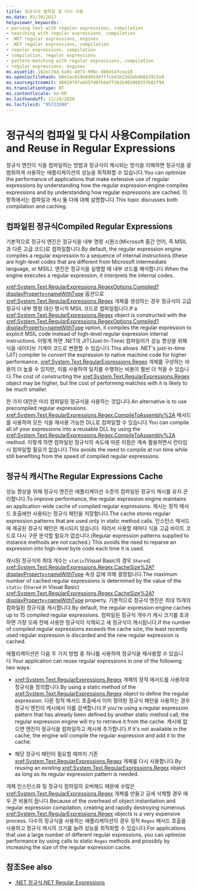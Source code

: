 ```yaml
---
title: 정규식의 컴파일 및 다시 사용
ms.date: 03/30/2017
helpviewer_keywords:
- parsing text with regular expressions, compilation
- searching with regular expressions, compilation
- .NET regular expressions, engines
- .NET regular expressions, compilation
- regular expressions, compilation
- compilation, regular expressions
- pattern-matching with regular expressions, compilation
- regular expressions, engines
ms.assetid: 182ec76d-5a01-4d73-996c-0b0d14fcea18
ms.openlocfilehash: b0d3ac619e8d9548fffcb41b23d2ebd6663915e9
ms.sourcegitcommit: d8020797a6657d0fbbdff362b80300815f682f94
ms.translationtype: HT
ms.contentlocale: ko-KR
ms.lasthandoff: 11/24/2020
ms.locfileid: "95723209"
---
```

# <a name="compilation-and-reuse-in-regular-expressions"></a><span data-ttu-id="41c8e-102">정규식의 컴파일 및 다시 사용</span><span class="sxs-lookup"><span data-stu-id="41c8e-102">Compilation and Reuse in Regular Expressions</span></span>

<span data-ttu-id="41c8e-103">정규식 엔진이 식을 컴파일하는 방법과 정규식이 캐시되는 방식을 이해하면 정규식을 광범위하게 사용하는 애플리케이션의 성능을 최적화할 수 있습니다.</span><span class="sxs-lookup"><span data-stu-id="41c8e-103">You can optimize the performance of applications that make extensive use of regular expressions by understanding how the regular expression engine compiles expressions and by understanding how regular expressions are cached.</span></span> <span data-ttu-id="41c8e-104">이 항목에서는 컴파일과 캐시 둘 다에 대해 설명합니다.</span><span class="sxs-lookup"><span data-stu-id="41c8e-104">This topic discusses both compilation and caching.</span></span>  
  
## <a name="compiled-regular-expressions"></a><span data-ttu-id="41c8e-105">컴파일된 정규식</span><span class="sxs-lookup"><span data-stu-id="41c8e-105">Compiled Regular Expressions</span></span>  

 <span data-ttu-id="41c8e-106">기본적으로 정규식 엔진은 정규식을 내부 명령 시퀀스(Microsoft 중간 언어, 즉 MSIL과 다른 고급 코드)로 컴파일합니다.</span><span class="sxs-lookup"><span data-stu-id="41c8e-106">By default, the regular expression engine compiles a regular expression to a sequence of internal instructions (these are high-level codes that are different from Microsoft intermediate language, or MSIL).</span></span> <span data-ttu-id="41c8e-107">엔진은 정규식을 실행할 때 내부 코드를 해석합니다.</span><span class="sxs-lookup"><span data-stu-id="41c8e-107">When the engine executes a regular expression, it interprets the internal codes.</span></span>  
  
 <span data-ttu-id="41c8e-108"><xref:System.Text.RegularExpressions.RegexOptions.Compiled?displayProperty=nameWithType> 옵션으로 <xref:System.Text.RegularExpressions.Regex> 개체를 생성하는 경우 정규식이 고급 정규식 내부 명령 대신 명시적 MSIL 코드로 컴파일됩니다.</span><span class="sxs-lookup"><span data-stu-id="41c8e-108">If a <xref:System.Text.RegularExpressions.Regex> object is constructed with the <xref:System.Text.RegularExpressions.RegexOptions.Compiled?displayProperty=nameWithType> option, it compiles the regular expression to explicit MSIL code instead of high-level regular expression internal instructions.</span></span> <span data-ttu-id="41c8e-109">이렇게 하면 .NET의 JIT(Just-In-Time) 컴파일러가 성능 향상을 위해 식을 네이티브 기계어 코드로 변환할 수 있습니다.</span><span class="sxs-lookup"><span data-stu-id="41c8e-109">This allows .NET's just-in-time (JIT) compiler to convert the expression to native machine code for higher performance.</span></span>  <span data-ttu-id="41c8e-110"><xref:System.Text.RegularExpressions.Regex> 개체를 구성하는 비용이 더 높을 수 있지만, 이를 사용하여 일치를 수행하는 비용이 훨씬 더 적을 수 있습니다.</span><span class="sxs-lookup"><span data-stu-id="41c8e-110">The cost of constructing the <xref:System.Text.RegularExpressions.Regex> object may be higher, but the cost of performing matches with it is likely to be much smaller.</span></span>

 <span data-ttu-id="41c8e-111">한 가지 대안은 미리 컴파일된 정규식을 사용하는 것입니다.</span><span class="sxs-lookup"><span data-stu-id="41c8e-111">An alternative is to use precompiled regular expressions.</span></span> <span data-ttu-id="41c8e-112"><xref:System.Text.RegularExpressions.Regex.CompileToAssembly%2A> 메서드를 사용하여 모든 식을 재사용 가능한 DLL로 컴파일할 수 있습니다.</span><span class="sxs-lookup"><span data-stu-id="41c8e-112">You can compile all of your expressions into a reusable DLL by using the <xref:System.Text.RegularExpressions.Regex.CompileToAssembly%2A> method.</span></span> <span data-ttu-id="41c8e-113">이렇게 하면 컴파일된 정규식의 속도에 따른 이점은 계속 활용하면서 런타임 시 컴파일할 필요가 없습니다.</span><span class="sxs-lookup"><span data-stu-id="41c8e-113">This avoids the need to compile at run time while still benefiting from the speed of compiled regular expressions.</span></span>  
  
## <a name="the-regular-expressions-cache"></a><span data-ttu-id="41c8e-114">정규식 캐시</span><span class="sxs-lookup"><span data-stu-id="41c8e-114">The Regular Expressions Cache</span></span>  

 <span data-ttu-id="41c8e-115">성능 향상을 위해 정규식 엔진은 애플리케이션 수준의 컴파일된 정규식 캐시를 유지 관리합니다.</span><span class="sxs-lookup"><span data-stu-id="41c8e-115">To improve performance, the regular expression engine maintains an application-wide cache of compiled regular expressions.</span></span> <span data-ttu-id="41c8e-116">캐시는 정적 메서드 호출에만 사용되는 정규식 패턴을 저장합니다.</span><span class="sxs-lookup"><span data-stu-id="41c8e-116">The cache stores regular expression patterns that are used only in static method calls.</span></span> <span data-ttu-id="41c8e-117">인스턴스 메서드에 제공된 정규식 패턴은 캐시되지 않습니다. 따라서 사용할 때마다 식을 고급 바이트 코드로 다시 구문 분석할 필요가 없습니다.</span><span class="sxs-lookup"><span data-stu-id="41c8e-117">(Regular expression patterns supplied to instance methods are not cached.) This avoids the need to reparse an expression into high-level byte code each time it is used.</span></span>  
  
 <span data-ttu-id="41c8e-118">캐시된 정규식의 최대 개수는 `static`(Visual Basic의 경우 `Shared`) <xref:System.Text.RegularExpressions.Regex.CacheSize%2A?displayProperty=nameWithType> 속성 값에 의해 결정됩니다.</span><span class="sxs-lookup"><span data-stu-id="41c8e-118">The maximum number of cached regular expressions is determined by the value of the `static` (`Shared` in Visual Basic) <xref:System.Text.RegularExpressions.Regex.CacheSize%2A?displayProperty=nameWithType> property.</span></span> <span data-ttu-id="41c8e-119">기본적으로 정규식 엔진은 최대 15개의 컴파일된 정규식을 캐시합니다.</span><span class="sxs-lookup"><span data-stu-id="41c8e-119">By default, the regular expression engine caches up to 15 compiled regular expressions.</span></span> <span data-ttu-id="41c8e-120">컴파일된 정규식 개수가 캐시 크기를 초과하면 가장 오래 전에 사용한 정규식이 삭제되고 새 정규식이 캐시됩니다.</span><span class="sxs-lookup"><span data-stu-id="41c8e-120">If the number of compiled regular expressions exceeds the cache size, the least recently used regular expression is discarded and the new regular expression is cached.</span></span>  
  
 <span data-ttu-id="41c8e-121">애플리케이션은 다음 두 가지 방법 중 하나를 사용하여 정규식을 재사용할 수 있습니다.</span><span class="sxs-lookup"><span data-stu-id="41c8e-121">Your application can reuse regular expressions in one of the following two ways:</span></span>  
  
- <span data-ttu-id="41c8e-122"><xref:System.Text.RegularExpressions.Regex> 개체의 정적 메서드를 사용하여 정규식을 정의합니다.</span><span class="sxs-lookup"><span data-stu-id="41c8e-122">By using a static method of the <xref:System.Text.RegularExpressions.Regex> object to define the regular expression.</span></span> <span data-ttu-id="41c8e-123">다른 정적 메서드 호출에서 이미 정의된 정규식 패턴을 사용하는 경우 정규식 엔진이 캐시에서 이를 검색합니다.</span><span class="sxs-lookup"><span data-stu-id="41c8e-123">If you're using a regular expression pattern that has already been defined by another static method call, the regular expression engine will try to retrieve it from the cache.</span></span> <span data-ttu-id="41c8e-124">캐시에 없으면 엔진이 정규식을 컴파일하고 캐시에 추가합니다.</span><span class="sxs-lookup"><span data-stu-id="41c8e-124">If it's not available in the cache, the engine will compile the regular expression and add it to the cache.</span></span>
  
- <span data-ttu-id="41c8e-125">해당 정규식 패턴이 필요할 때까지 기존 <xref:System.Text.RegularExpressions.Regex> 개체를 다시 사용합니다.</span><span class="sxs-lookup"><span data-stu-id="41c8e-125">By reusing an existing <xref:System.Text.RegularExpressions.Regex> object as long as its regular expression pattern is needed.</span></span>  
  
 <span data-ttu-id="41c8e-126">개체 인스턴스화 및 정규식 컴파일의 오버헤드 때문에 수많은 <xref:System.Text.RegularExpressions.Regex> 개체를 만들고 금세 삭제할 경우 매우 큰 비용이 듭니다.</span><span class="sxs-lookup"><span data-stu-id="41c8e-126">Because of the overhead of object instantiation and regular expression compilation, creating and rapidly destroying numerous <xref:System.Text.RegularExpressions.Regex> objects is a very expensive process.</span></span> <span data-ttu-id="41c8e-127">다수의 정규식을 사용하는 애플리케이션의 경우 정적 `Regex` 메서드 호출을 사용하고 정규식 캐시의 크기를 늘려 성능을 최적화할 수 있습니다.</span><span class="sxs-lookup"><span data-stu-id="41c8e-127">For applications that use a large number of different regular expressions, you can optimize performance by using calls to static `Regex` methods and possibly by increasing the size of the regular expression cache.</span></span>  
  
## <a name="see-also"></a><span data-ttu-id="41c8e-128">참조</span><span class="sxs-lookup"><span data-stu-id="41c8e-128">See also</span></span>

- [<span data-ttu-id="41c8e-129">.NET 정규식</span><span class="sxs-lookup"><span data-stu-id="41c8e-129">.NET Regular Expressions</span></span>](regular-expressions.md)

